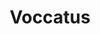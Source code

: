 ---
title: "Voccatus"
url: /san-francisco-de-macoris/voccatus-carretera-presidente-antonio-guzman-fernandez/
shop: Spirituosen
---